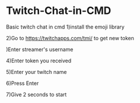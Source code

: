 # Twitch-Chat-in-CMD
Basic twitch chat in cmd
1)install the emoji library

2)Go to https://twitchapps.com/tmi/ to get new token

)Enter streamer's username

4)Enter token you received

5)Enter your twitch name

6)Press Enter

7)Give 2 seconds to start


